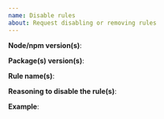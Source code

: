```yaml
---
name: Disable rules
about: Request disabling or removing rules
---
```


**Node/npm version(s)**:

**Package(s) version(s)**:

**Rule name(s)**:

**Reasoning to disable the rule(s)**:

**Example**:
